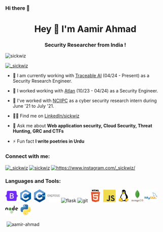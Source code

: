 ### Hi there 👋

<!--
**sickwiz/sickwiz** is a ✨ _special_ ✨ repository because its `README.md` (this file) appears on your GitHub profile.

Here are some ideas to get you started:

- 🔭 I’m currently working on ...
- 🌱 I’m currently learning ...
- 👯 I’m looking to collaborate on ...
- 🤔 I’m looking for help with ...
- 💬 Ask me about ...
- 📫 How to reach me: ...
- 😄 Pronouns: ...
- ⚡ Fun fact: ...
-->
<h1 align="center">Hey 👋 I'm Aamir Ahmad</h1>
<h3 align="center">Security Researcher from India !</h3>

<p align="left"> <img src="https://komarev.com/ghpvc/?username=sickwiz&label=Profile%20views&color=0e75b6&style=flat" alt="sickwiz" /> </p>

<p align="left"> <a href="https://twitter.com/_sickwiz" target="blank"><img src="https://img.shields.io/twitter/follow/_sickwiz?logo=twitter&style=for-the-badge" alt="_sickwiz" /></a> </p>

- 📜 I am currently working with [Traceable AI](https://www.traceable.ai/) (04/24 - Present) as a Security Research Engineer. 

- 📜 I worked working with [Atlan](https://atlan.com/) (10/23 - 04/24) as a Security Engineer. 

- 🏥 I've worked with [NCIIPC](https://nciipc.gov.in/) as a cyber security research intern during June '21 to July '21.

- 👨‍💻 Find me on [LinkedIn/sickwiz](https://www.linkedin.com/in/sickwiz/)

- 💬 Ask me about **Web application security, Cloud Security, Threat Hunting, GRC and CTFs**


- ⚡ Fun fact **I write poetries in Urdu**

<h3 align="left">Connect with me:</h3>
<p align="left">
<a href="https://twitter.com/_sickwiz" target="blank"><img align="center" src="https://cdn.jsdelivr.net/npm/simple-icons@3.0.1/icons/twitter.svg" alt="_sickwiz" height="30" width="40" /></a>
<a href="https://linkedin.com/in/sickwiz" target="blank"><img align="center" src="https://img.icons8.com/fluent/48/000000/linkedin.png" alt="sickwiz" height=43"  width="43" /></a> 
<a href="https://instagram.com/https://www.instagram.com/_sickwiz/" target="blank"><img align="center" src="https://cdn.jsdelivr.net/npm/simple-icons@3.0.1/icons/instagram.svg" alt="https://www.instagram.com/_sickwiz/" height="30" width="40" /></a>
</p>

<h3 align="left">Languages and Tools:</h3>
<p> 
<img src="https://raw.githubusercontent.com/devicons/devicon/master/icons/bootstrap/bootstrap-plain.svg" alt="c" width="40" height="40"/>
<img src="https://raw.githubusercontent.com/devicons/devicon/master/icons/c/c-original.svg" alt="c" width="40" height="40"/>
<img src="https://raw.githubusercontent.com/devicons/devicon/master/icons/cplusplus/cplusplus-original.svg" alt="cplusplus" width="40" height="40"/>  
<img src="https://raw.githubusercontent.com/devicons/devicon/master/icons/express/express-original-wordmark.svg" alt="express" width="40" height="40"/>  
<img src="https://www.vectorlogo.zone/logos/pocoo_flask/pocoo_flask-icon.svg" alt="flask" width="40" height="40"/>  
<img src="https://www.vectorlogo.zone/logos/git-scm/git-scm-icon.svg" alt="git" width="40" height="40"/>  
<img src="https://raw.githubusercontent.com/devicons/devicon/master/icons/html5/html5-original-wordmark.svg" alt="html5" width="40" height="40"/>  
<img src="https://raw.githubusercontent.com/devicons/devicon/master/icons/javascript/javascript-original.svg" alt="javascript" width="40" height="40"/>  
<img src="https://raw.githubusercontent.com/devicons/devicon/master/icons/linux/linux-original.svg" alt="linux" width="40" height="40"/>  
<img src="https://raw.githubusercontent.com/devicons/devicon/master/icons/mongodb/mongodb-original-wordmark.svg" alt="mongodb" width="40" height="40"/>  
<img src="https://raw.githubusercontent.com/devicons/devicon/master/icons/mysql/mysql-original-wordmark.svg" alt="mysql" width="40" height="40"/>  
<img src="https://raw.githubusercontent.com/devicons/devicon/master/icons/nodejs/nodejs-original-wordmark.svg" alt="nodejs" width="40" height="40"/>    
<img src="https://raw.githubusercontent.com/devicons/devicon/master/icons/python/python-original.svg" alt="python" width="40" height="40"/>  
</p>
<p>&nbsp;<img align="center" src="https://github-readme-stats.vercel.app/api?username=sickwiz&show_icons=true&locale=en" alt="aamir-ahmad" /></p>


